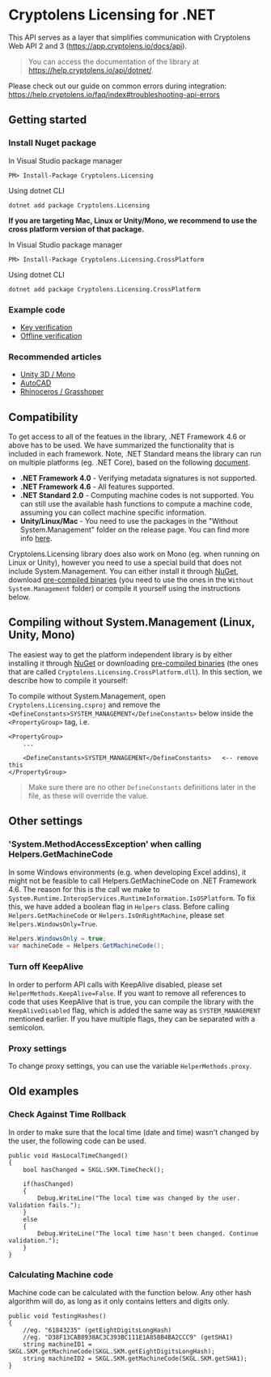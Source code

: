 # Cryptolens Licensing for .NET

This API serves as a layer that simplifies communication with Cryptolens Web API 2 and 3 (https://app.cryptolens.io/docs/api).

> You can access the documentation of the library at https://help.cryptolens.io/api/dotnet/.

Please check out our guide on common errors during integration: https://help.cryptolens.io/faq/index#troubleshooting-api-errors

## Getting started

### Install Nuget package

In Visual Studio package manager
```
PM> Install-Package Cryptolens.Licensing
```

Using dotnet CLI
```
dotnet add package Cryptolens.Licensing
```

**If you are targeting Mac, Linux or Unity/Mono, we recommend to use the cross platform version of that package.**

In Visual Studio package manager
```
PM> Install-Package Cryptolens.Licensing.CrossPlatform
```

Using dotnet CLI
```
dotnet add package Cryptolens.Licensing.CrossPlatform
```

### Example code
* [Key verification](https://help.cryptolens.io/examples/key-verification)
* [Offline verification](https://help.cryptolens.io/examples/offline-verification)

### Recommended articles

* [Unity 3D / Mono](https://help.cryptolens.io/getting-started/unity)
* [AutoCAD](https://cryptolens.io/2019/01/autocad-plugin-software-licensing/)
* [Rhinoceros / Grasshoper](https://cryptolens.io/2019/01/protecting-rhinoceros-plugins-with-software-licensing/)

## Compatibility

To get access to all of the featues in the library, .NET Framework 4.6 or above has to be used. We have summarized the functionality that is included in each framework. Note, .NET Standard means the library can run on multiple platforms (eg. .NET Core), based on the following [document](https://docs.microsoft.com/en-us/dotnet/standard/net-standard).

* **.NET Framework 4.0** - Verifying metadata signatures is not supported.
* **.NET Framework 4.6** - All features supported.
* **.NET Standard 2.0** - Computing machine codes is not supported. You can still use the available hash functions to compute a machine code, assuming you can collect machine specific information.
* **Unity/Linux/Mac** - You need to use the packages in the "Without System.Management" folder on the release page. You can find more info [here](https://help.cryptolens.io/getting-started/unity). 

Cryptolens.Licensing library does also work on Mono (eg. when running on Linux or Unity), however you need to use a special build that does not include System.Management. You can either install it through [NuGet](https://www.nuget.org/packages/Cryptolens.Licensing.CrossPlatform/), download [pre-compiled binaries](https://github.com/Cryptolens/cryptolens-dotnet/releases) (you need to use the ones in the `Without System.Management` folder) or compile it yourself using the instructions below.

## Compiling without System.Management (Linux, Unity, Mono)
The easiest way to get the platform independent library is by either installing it through [NuGet](https://www.nuget.org/packages/Cryptolens.Licensing.CrossPlatform/) or downloading [pre-compiled binaries](https://github.com/Cryptolens/cryptolens-dotnet/releases) (the ones that are called `Cryptolens.Licensing.CrossPlatform.dll`). In this section, we describe how to compile it yourself:

To compile without System.Management, open `Cryptolens.Licensing.csproj` and remove the `<DefineConstants>SYSTEM_MANAGEMENT</DefineConstants>` below inside the `<PropertyGroup>` tag, i.e.

```
<PropertyGroup>
    ...

    <DefineConstants>SYSTEM_MANAGEMENT</DefineConstants>   <-- remove this
</PropertyGroup>
```

> Make sure there are no other `DefineConstants` definitions later in the file, as these will override the value.

## Other settings
### 'System.MethodAccessException' when calling Helpers.GetMachineCode
In some Windows environments (e.g. when developing Excel addins), it might not be feasible to call Helpers.GetMachineCode on .NET Framework 4.6. The reason for this is the call we make to `System.Runtime.InteropServices.RuntimeInformation.IsOSPlatform`. To fix this, we have added a boolean flag in `Helpers` class. Before calling `Helpers.GetMachineCode` or `Helpers.IsOnRightMachine`, please set `Helpers.WindowsOnly=True`.

```cs
Helpers.WindowsOnly = true;
var machineCode = Helpers.GetMachineCode();
```

### Turn off KeepAlive
In order to perform API calls with KeepAlive disabled, please set `HelperMethods.KeepAlive=False`. If you want to remove all references to code that uses KeepAlive that is true, you can compile the library with the `KeepAliveDisabled` flag, which is added the same way as `SYSTEM_MANAGEMENT` mentioned earlier. If you have multiple flags, they can be separated with a semicolon.

### Proxy settings
To change proxy settings, you can use the variable `HelperMethods.proxy`.

## Old examples

### Check Against Time Rollback
In order to make sure that the local time (date and time) wasn't changed by the user, the following code can be used.
```
public void HasLocalTimeChanged()
{
    bool hasChanged = SKGL.SKM.TimeCheck();

    if(hasChanged)
    {
        Debug.WriteLine("The local time was changed by the user. Validation fails.");
    }
    else
    {
        Debug.WriteLine("The local time hasn't been changed. Continue validation.");
    }
}
```

### Calculating Machine code
Machine code can be calculated with the function below. Any other hash algorithm will do, as long as it only contains letters and digits only.
```
public void TestingHashes()
{
    //eg. "61843235" (getEightDigitsLongHash)
    //eg. "D38F13CAB8938AC3C393BC111E1A85BB4BA2CCC9" (getSHA1)
    string machineID1 = SKGL.SKM.getMachineCode(SKGL.SKM.getEightDigitsLongHash);
    string machineID2 = SKGL.SKM.getMachineCode(SKGL.SKM.getSHA1);
}
```
